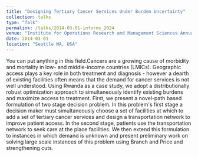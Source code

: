 ```yaml
---
title: "Designing Tertiary Cancer Services Under Burden Uncertainty"
collection: talks
type: "Talk"
permalink: /talks/2014-03-01-informs_2024
venue: "Institute for Operations Research and Management Sciences Annual Confrence"
date: 2014-03-01
location: "Seattle WA, USA"
---
```


 You can put anything in this field.Cancers are a growing cause of morbidity and mortality in low- and middle-income countries (LMICs). Geographic access plays a key role in both treatment and diagnosis  - however a dearth of existing facilities often means that the demand for cancer services is not well understood. Using Rwanda as a case study, we adopt a distributionally robust optimization approach to simultaneously identify existing burdens and maximize access to treatment. First, we present a novel-path based formulation of two stage decision problem. In this problem&apos;s first stage a decision maker must simultaneously choose a set of facilities at which to add a set of tertiary cancer services and design a transportation network to improve patient access. In the second stage, patients use the transportation network to seek care at the place facilities. We then extend this formulation to instances in which demand is unknown and present preliminary work on solving large scale instances of this problem using Branch and Price and strengthening cuts.
